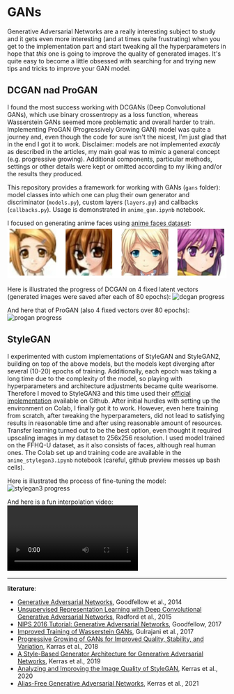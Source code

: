 # GANs
Generative Adversarial Networks are a really interesting subject to study and it gets even more interesting (and at times quite frustrating) when you get to the implementation part and start tweaking all the hyperparameters in hope that *this* one is going to improve the quality of generated images. It's quite easy to become a little obsessed with searching for and trying new tips and tricks to improve your GAN model.

## DCGAN nad ProGAN
I found the most success working with DCGANs (Deep Convolutional GANs), which use binary crossentropy as a loss function, whereas Wasserstein GANs seemed more problematic and overall harder to train. Implementing ProGAN (Progressively Growing GAN) model was quite a journey and, even though the code for sure isn't the nicest, I'm just glad that in the end I got it to work. Disclaimer: models are not implemented *exactly* as described in the articles, my main goal was to mimic a general concept (e.g. progressive growing). Additional components, particular methods, settings or other details were kept or omitted according to my liking and/or the results they produced.

This repository provides a framework for working with GANs (`gans` folder): model classes into which one can plug their own generator and discriminator (`models.py`), custom layers (`layers.py`) and callbacks (`callbacks.py`). Usage is demonstrated in `anime_gan.ipynb` notebook.

I focused on generating anime faces using [anime faces dataset](https://www.kaggle.com/datasets/splcher/animefacedataset):
![sample images](https://raw.githubusercontent.com/kamilabielska/gans/main/img/sample_images.jpg)

Here is illustrated the progress of DCGAN on 4 fixed latent vectors (generated images were saved after each of 80 epochs):
![dcgan progress](https://github.com/kamilabielska/gans/blob/main/img/gan_progress.gif?raw=true)

And here that of ProGAN (also 4 fixed vectors over 80 epochs):
![progan progress](https://github.com/kamilabielska/gans/blob/main/img/progan_progress.gif?raw=true)

## StyleGAN
I experimented with custom implementations of StyleGAN and StyleGAN2, building on top of the above models, but the models kept diverging after several (10-20) epochs of training. Additionally, each epoch was taking a long time due to the complexity of the model, so playing with hyperparameters and architecture adjustments became quite wearisome. Therefore I moved to StyleGAN3 and this time used their [official implementation](https://github.com/NVlabs/stylegan3) available on Github. After initial hurdles with setting up the environment on Colab, I finally got it to work. However, even here training from scratch, after tweaking the hyperparameters, did not lead to satisfying results in reasonable time and after using reasonable amount of resources. Transfer learning turned out to be the best option, even thought it required upscaling images in my dataset to 256x256 resolution. I used model trained on the FFHQ-U dataset, as it also consists of faces, although real human ones. The Colab set up and training code are available in the `anime_stylegan3.ipynb` notebook (careful, github preview messes up bash cells).

Here is illustrated the process of fine-tuning the model:
![stylegan3 progress](https://github.com/kamilabielska/gans/blob/main/img/stylegan3_progress.gif?raw=true)

And here is a fun interpolation video:
![stylegan3 interpolation](https://github.com/kamilabielska/gans/blob/main/img/stylegan3_inter.mp4?raw=true)

***
**literature**:
- [Generative Adversarial Networks](https://arxiv.org/pdf/1406.2661.pdf), Goodfellow et al., 2014
- [Unsupervised Representation Learning with Deep Convolutional Generative Adversarial Networks](https://arxiv.org/pdf/1511.06434.pdf), Radford et al., 2015
- [NIPS 2016 Tutorial: Generative Adversarial Networks](https://arxiv.org/pdf/1701.00160.pdf), Goodfellow, 2017
- [Improved Training of Wasserstein GANs](https://arxiv.org/pdf/1704.00028.pdf), Gulrajani et al., 2017
- [Progressive Growing of GANs for Improved Quality, Stability, and Variation](https://arxiv.org/pdf/1710.10196.pdf), Karras et al., 2018
- [A Style-Based Generator Architecture for Generative Adversarial Networks](https://arxiv.org/pdf/1812.04948.pdf), Kerras et al., 2019
- [Analyzing and Improving the Image Quality of StyleGAN](https://arxiv.org/pdf/1912.04958.pdf), Kerras et al., 2020
- [Alias-Free Generative Adversarial Networks](https://arxiv.org/pdf/2106.12423.pdf), Kerras et al., 2021
